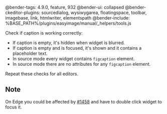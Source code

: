 @bender-tags: 4.9.0, feature, 932
@bender-ui: collapsed
@bender-ckeditor-plugins: sourcedialog, wysiwygarea, floatingspace, toolbar, imagebase, link, htmlwriter, elementspath
@bender-include: %BASE_PATH%/plugins/easyimage/manual/_helpers/tools.js

Check if caption is working correctly:

* If caption is empty, it's hidden when widget is blurred.
* If caption is empty and is focused, it's shown and it contains a placeholder text.
* In source mode every widget contains `figcaption` element.
* In source mode there are no attributes for any `figcaption` element.

Repeat these checks for all editors.

## Note

On Edge you could be affected by [#1458](https://github.com/ckeditor/ckeditor-dev/issues/1458) and have to double click widget to focus it.
